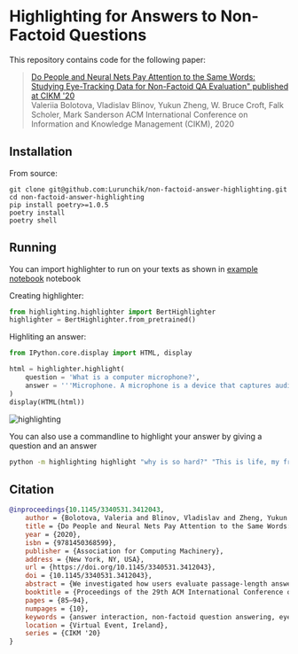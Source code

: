 # Highlighting for Answers to Non-Factoid Questions

This repository contains code for the following paper:

>[Do People and Neural Nets Pay Attention to the Same Words: Studying Eye-Tracking Data for Non-Factoid QA Evaluation" published at CIKM '20](http://marksanderson.org/publications/my_papers/CIKM__Do_People_and_Neural_Networks_Pay_Attention_to_the_Same_Words_.pdf)  
> Valeriia Bolotova, Vladislav Blinov, Yukun Zheng, W. Bruce Croft, Falk Scholer, Mark Sanderson
> ACM International Conference on Information and Knowledge Management (CIKM), 2020


## Installation

From source:

    git clone git@github.com:Lurunchik/non-factoid-answer-highlighting.git
    cd non-factoid-answer-highlighting
    pip install poetry>=1.0.5
    poetry install
    poetry shell

## Running

You can import highlighter to run on your texts as shown in [example notebook](https://github.com/Lurunchik/non-factoid-answer-highlighting/blob/master/example.ipynb) notebook 

Creating highlighter:
```python
from highlighting.highlighter import BertHighlighter
highlighter = BertHighlighter.from_pretrained()
```

Highliting an answer:
```python
from IPython.core.display import HTML, display

html = highlighter.highlight(
    question = 'What is a computer microphone?',
    answer = '''Microphone. A microphone is a device that captures audio by converting sound waves into an electrical signal. This signal can be amplified as an analog signal or may be converted to a digital signal, which can be processed by a computer or other digital audio device''',
)
display(HTML(html))
```
![highlighting](example.jpg)
 

You can also use a commandline to highlight your answer by giving a question and an answer

```bash 
python -m highlighting highlight "why is so hard?" "This is life, my friend"`
```

## Citation

```bibtex
@inproceedings{10.1145/3340531.3412043,
    author = {Bolotova, Valeria and Blinov, Vladislav and Zheng, Yukun and Croft, W. Bruce and Scholer, Falk and Sanderson, Mark},
    title = {Do People and Neural Nets Pay Attention to the Same Words: Studying Eye-Tracking Data for Non-Factoid QA Evaluation},
    year = {2020},
    isbn = {9781450368599},
    publisher = {Association for Computing Machinery},
    address = {New York, NY, USA},
    url = {https://doi.org/10.1145/3340531.3412043},
    doi = {10.1145/3340531.3412043},
    abstract = {We investigated how users evaluate passage-length answers for non-factoid questions. We conduct a study where answers were presented to users, sometimes shown with automatic word highlighting. Users were tasked with evaluating answer quality, correctness, completeness, and conciseness. Words in the answer were also annotated, both explicitly through user mark up and implicitly through user gaze data obtained from eye-tracking. Our results show that the correctness of an answer strongly depends on its completeness, conciseness is less important.Analysis of the annotated words showed correct and incorrect answers were assessed differently. Automatic highlighting helped users to evaluate answers quicker while maintaining accuracy, particularly when highlighting was similar to annotation. We fine-tuned a BERT model on a non-factoid QA task to examine if the model attends to words similar to those annotated. Similarity was found, consequently, we propose a method to exploit the BERT attention map to generate suggestions that simulate eye gaze during user evaluation.},
    booktitle = {Proceedings of the 29th ACM International Conference on Information & Knowledge Management},
    pages = {85–94},
    numpages = {10},
    keywords = {answer interaction, non-factoid question answering, eye tracking, information-seeking, user behaviour analysis, answer presentation, user interaction},
    location = {Virtual Event, Ireland},
    series = {CIKM '20}
}    
```
